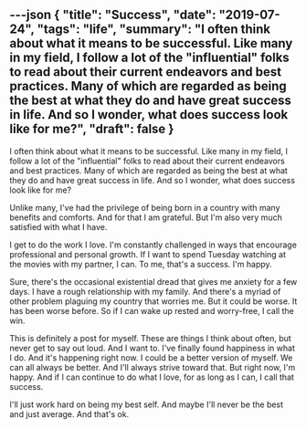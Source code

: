 ---json
{
  "title": "Success",
  "date": "2019-07-24",
  "tags": "life",
  "summary": "I often think about what it means to be successful. Like many in my field, I follow a lot of the "influential" folks to read about their current endeavors and best practices. Many of which are regarded as being the best at what they do and have great success in life. And so I wonder, what does success look like for me?",
  "draft": false
}
---

I often think about what it means to be successful. Like many in my field, I follow a lot of the "influential" folks to read about their current endeavors and best practices. Many of which are regarded as being the best at what they do and have great success in life. And so I wonder, what does success look like for me?

Unlike many, I've had the privilege of being born in a country with many benefits and comforts. And for that I am grateful. But I'm also very much satisfied with what I have.

I get to do the work I love. I'm constantly challenged in ways that encourage professional and personal growth. If I want to spend Tuesday watching at the movies with my partner, I can. To me, that's a success. I'm happy.

Sure, there's the occasional existential dread that gives me anxiety for a few days. I have a rough relationship with my family. And there's a myriad of other problem plaguing my country that worries me. But it could be worse. It has been worse before. So if I can wake up rested and worry-free, I call the win.

This is definitely a post for myself. These are things I think about often, but never get to say out loud. And I want to. I've finally found happiness in what I do. And it's happening right now. I could be a better version of myself. We can all always be better. And I'll always strive toward that. But right now, I'm happy. And if I can continue to do what I love, for as long as I can, I call that success.

I'll just work hard on being my best self. And maybe I'll never be the best and just average. And that's ok.